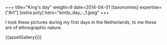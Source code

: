 +++
title="King's day"
weight=9
date=2014-04-01
[taxonomies]
expertise=["Art"]
[extra.poly]
hero="kinds_day_-_1.jpeg"
+++

I took these pictures during my first days in the Netherlands, to me these are of ethnographic nature.

{{assetGallery()}}